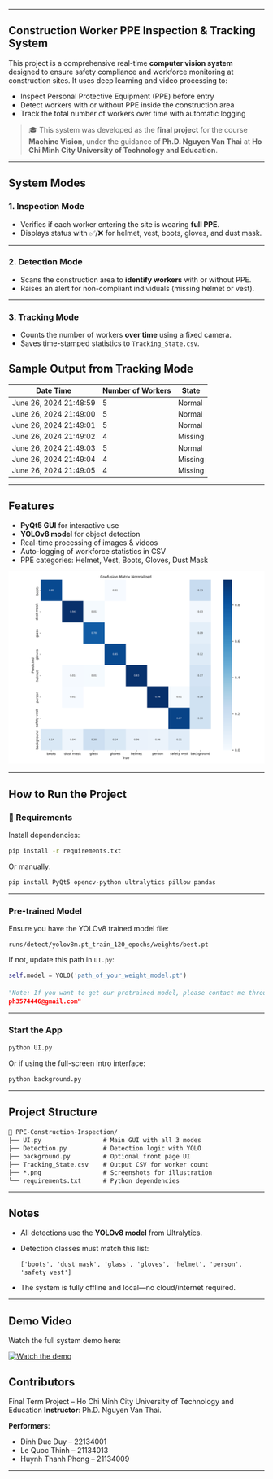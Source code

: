﻿---

## Construction Worker PPE Inspection & Tracking System

This project is a comprehensive real-time **computer vision system** designed to ensure safety compliance and workforce monitoring at construction sites. It uses deep learning and video processing to:

* Inspect Personal Protective Equipment (PPE) before entry
* Detect workers with or without PPE inside the construction area
* Track the total number of workers over time with automatic logging

> 🎓 This system was developed as the **final project** for the course **Machine Vision**, under the guidance of **Ph.D. Nguyen Van Thai** at **Ho Chi Minh City University of Technology and Education**.

---

## System Modes

### 1. **Inspection Mode**

* Verifies if each worker entering the site is wearing **full PPE**.
* Displays status with ✅/❌ for helmet, vest, boots, gloves, and dust mask.

---

### 2. **Detection Mode**

* Scans the construction area to **identify workers** with or without PPE.
* Raises an alert for non-compliant individuals (missing helmet or vest).

---

### 3. **Tracking Mode**

* Counts the number of workers **over time** using a fixed camera.
* Saves time-stamped statistics to `Tracking_State.csv`.

## Sample Output from Tracking Mode

| Date Time                | Number of Workers | State   |
|--------------------------|-------------------|---------|
| June 26, 2024 21:48:59   | 5                 | Normal  |
| June 26, 2024 21:49:00   | 5                 | Normal  |
| June 26, 2024 21:49:01   | 5                 | Normal  |
| June 26, 2024 21:49:02   | 4                 | Missing |
| June 26, 2024 21:49:03   | 5                 | Normal  |
| June 26, 2024 21:49:04   | 4                 | Missing |
| June 26, 2024 21:49:05   | 4                 | Missing |

---

## Features

* **PyQt5 GUI** for interactive use
* **YOLOv8 model** for object detection
* Real-time processing of images & videos
* Auto-logging of workforce statistics in CSV
* PPE categories: Helmet, Vest, Boots, Gloves, Dust Mask

![Confusion Matrix](./confusion_matrix_normalized.png)

---

## How to Run the Project

### 🔧 Requirements

Install dependencies:

```bash
pip install -r requirements.txt
```

Or manually:

```bash
pip install PyQt5 opencv-python ultralytics pillow pandas
```

---

### Pre-trained Model

Ensure you have the YOLOv8 trained model file:

```
runs/detect/yolov8m.pt_train_120_epochs/weights/best.pt
```

If not, update this path in `UI.py`:

```python
self.model = YOLO('path_of_your_weight_model.pt') 

"Note: If you want to get our pretrained model, please contact me through the email: 
ph3574446@gmail.com"
```

---

### Start the App

```bash
python UI.py
```

Or if using the full-screen intro interface:

```bash
python background.py
```

---

## Project Structure

```
📁 PPE-Construction-Inspection/
├── UI.py                 # Main GUI with all 3 modes
├── Detection.py          # Detection logic with YOLO
├── background.py         # Optional front page UI
├── Tracking_State.csv    # Output CSV for worker count
├── *.png                 # Screenshots for illustration
└── requirements.txt      # Python dependencies
```

---

## Notes

* All detections use the **YOLOv8 model** from Ultralytics.
* Detection classes must match this list:

  ```
  ['boots', 'dust mask', 'glass', 'gloves', 'helmet', 'person', 'safety vest']
  ```
* The system is fully offline and local—no cloud/internet required.

---

## Demo Video

Watch the full system demo here:

[![Watch the demo](https://img.youtube.com/vi/BOTAOOJb7Rg/hqdefault.jpg)](https://www.youtube.com/watch?v=BOTAOOJb7Rg)


## Contributors

Final Term Project – Ho Chi Minh City University of Technology and Education
**Instructor**: Ph.D. Nguyen Van Thai.

**Performers**:

* Dinh Duc Duy – 22134001
* Le Quoc Thinh – 21134013
* Huynh Thanh Phong – 21134009

---
